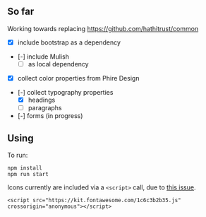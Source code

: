 ## So far

Working towards replacing https://github.com/hathitrust/common

- [x] include bootstrap as a dependency
- [-] include Mulish
  - [ ] as local dependency
- [x] collect color properties from Phire Design
- [-] collect typography properties
  - [x] headings
  - [ ] paragraphs
- [-] forms (in progress)

## Using

To run:

```
npm install
npm run start
```

Icons currently are included via a `<script>` call, due to [this issue](https://github.com/FortAwesome/Font-Awesome/issues/19535).

```
<script src="https://kit.fontawesome.com/1c6c3b2b35.js" crossorigin="anonymous"></script>
```